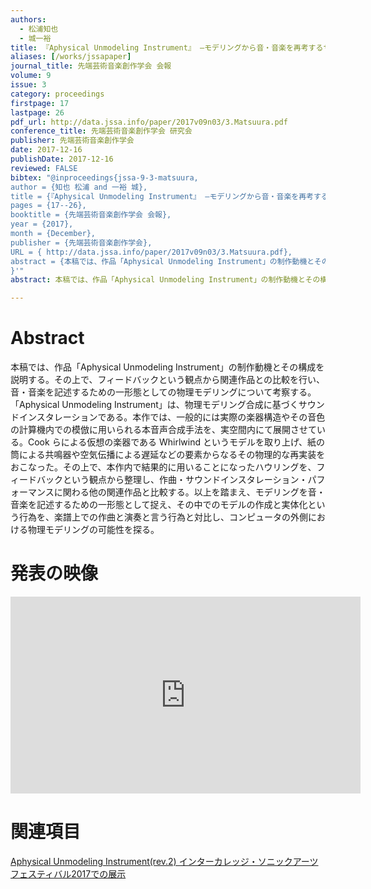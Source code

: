 ```yaml
---
authors:
  - 松浦知也
  - 城一裕
title: 『Aphysical Unmodeling Instrument』 ―モデリングから音・音楽を再考するサウンドインスタレーション―
aliases: [/works/jssapaper]
journal_title: 先端芸術音楽創作学会 会報
volume: 9
issue: 3
category: proceedings
firstpage: 17
lastpage: 26
pdf_url: http://data.jssa.info/paper/2017v09n03/3.Matsuura.pdf
conference_title: 先端芸術音楽創作学会 研究会
publisher: 先端芸術音楽創作学会
date: 2017-12-16
publishDate: 2017-12-16
reviewed: FALSE
bibtex: "@inproceedings{jssa-9-3-matsuura,
author = {知也 松浦 and 一裕 城},
title = {『Aphysical Unmodeling Instrument』 ―モデリングから音・音楽を再考するサウンドインスタレーション―},
pages = {17--26},
booktitle = {先端芸術音楽創作学会 会報},
year = {2017},
month = {December},
publisher = {先端芸術音楽創作学会},
URL = { http://data.jssa.info/paper/2017v09n03/3.Matsuura.pdf},
abstract = {本稿では、作品「Aphysical Unmodeling Instrument」の制作動機とその構成を説明する。その上で、フィードバックという観点から関連作品との比較を行い、音・音楽を記述するための一形態としての物理モデリングについて考察する。「Aphysical Unmodeling Instrument」は、物理モデリング合成に基づくサウンドインスタレーションである。本作では、一般的には実際の楽器構造やその音色の計算機内での模倣に用いられる本音声合成手法を、実空間内にて展開させている。Cook らによる仮想の楽器である Whirlwind というモデルを取り上げ、紙の筒による共鳴器や空気伝播による遅延などの要素からなるその物理的な再実装をおこなった。その上で、本作内で結果的に用いることになったハウリングを、フィードバックという観点から整理し、作曲・サウンドインスタレーション・パフォーマンスに関わる他の関連作品と比較する。以上を踏まえ、モデリングを音・音楽を記述するための一形態として捉え、その中でのモデルの作成と実体化という行為を、楽譜上での作曲と演奏と言う行為と対比し、コンピュータの外側における物理モデリングの可能性を探る。}
}'"
abstract: 本稿では、作品「Aphysical Unmodeling Instrument」の制作動機とその構成を説明する。その上で、フィードバックという観点から関連作品との比較を行い、音・音楽を記述するための一形態としての物理モデリングについて考察する。「Aphysical Unmodeling Instrument」は、物理モデリング合成に基づくサウンドインスタレーションである。本作では、一般的には実際の楽器構造やその音色の計算機内での模倣に用いられる本音声合成手法を、実空間内にて展開させている。Cook らによる仮想の楽器である Whirlwind というモデルを取り上げ、紙の筒による共鳴器や空気伝播による遅延などの要素からなるその物理的な再実装をおこなった。その上で、本作内で結果的に用いることになったハウリングを、フィードバックという観点から整理し、作曲・サウンドインスタレーション・パフォーマンスに関わる他の関連作品と比較する。以上を踏まえ、モデリングを音・音楽を記述するための一形態として捉え、その中でのモデルの作成と実体化という行為を、楽譜上での作曲と演奏と言う行為と対比し、コンピュータの外側における物理モデリングの可能性を探る。

---
```


# Abstract

本稿では、作品「Aphysical Unmodeling Instrument」の制作動機とその構成を説明する。その上で、フィードバックという観点から関連作品との比較を行い、音・音楽を記述するための一形態としての物理モデリングについて考察する。「Aphysical Unmodeling Instrument」は、物理モデリング合成に基づくサウンドインスタレーションである。本作では、一般的には実際の楽器構造やその音色の計算機内での模倣に用いられる本音声合成手法を、実空間内にて展開させている。Cook らによる仮想の楽器である Whirlwind というモデルを取り上げ、紙の筒による共鳴器や空気伝播による遅延などの要素からなるその物理的な再実装をおこなった。その上で、本作内で結果的に用いることになったハウリングを、フィードバックという観点から整理し、作曲・サウンドインスタレーション・パフォーマンスに関わる他の関連作品と比較する。以上を踏まえ、モデリングを音・音楽を記述するための一形態として捉え、その中でのモデルの作成と実体化という行為を、楽譜上での作曲と演奏と言う行為と対比し、コンピュータの外側における物理モデリングの可能性を探る。

# 発表の映像

<iframe width="560" height="315" src="https://www.youtube.com/embed/sUKO_kAo_co" frameborder="0" allow="accelerometer; autoplay; encrypted-media; gyroscope; picture-in-picture" allowfullscreen></iframe>

# 関連項目

[Aphysical Unmodeling Instrument(rev.2) インターカレッジ・ソニックアーツフェスティバル2017での展示](/works/aphysical_icsaf17)
